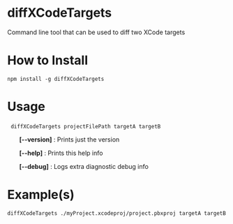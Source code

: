 
# diffXCodeTargets

Command line tool that can be used to diff two XCode targets

# How to Install

`npm install -g diffXCodeTargets`

# Usage

&nbsp;&nbsp;`diffXCodeTargets projectFilePath targetA targetB`

&nbsp;&nbsp;&nbsp;&nbsp;&nbsp;&nbsp;  **[--version]**          : Prints just the version

&nbsp;&nbsp;&nbsp;&nbsp;&nbsp;&nbsp;  **[--help]**             : Prints this help info

&nbsp;&nbsp;&nbsp;&nbsp;&nbsp;&nbsp;  **[--debug]**            : Logs extra diagnostic debug info

# Example(s)

`diffXCodeTargets ./myProject.xcodeproj/project.pbxproj targetA targetB`
